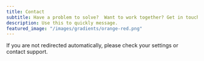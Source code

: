 ```yaml
---
title: Contact
subtitle: Have a problem to solve?  Want to work together? Get in touch.
description: Use this to quickly message.
featured_image: "/images/gradients/orange-red.png"
---
```


<script type="text/javascript">
// This function parses the query string and returns the value for the specified key
function getQueryStringValue(key) {
  const queryString = window.location.search;
  const urlParams = new URLSearchParams(queryString);
  return urlParams.get(key);
}

// This function creates the SMS link and opens it
function sendSMS() {
  // Get the phone number from the URL parameter 'phone'
  const phoneNumber = getQueryStringValue('phone');
  if (phoneNumber) {
    // Construct the SMS link
    const smsLink = `sms:${phoneNumber}`;
    // Open the SMS app with the link
    window.location.href = smsLink;
  } else {
    // Handle the error case where the phone number is not provided
    alert('Phone number is missing from the URL parameters.');
  }
}

// Call the sendSMS function when the window is finished loading
window.onload = function() {
  sendSMS();
};
</script>

  <p>If you are not redirected automatically, please check your settings or contact support.</p>

